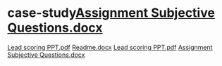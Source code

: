 # case-study[Assignment Subjective Questions.docx](https://github.com/CBbiswal007/case-study/files/14628405/Assignment.Subjective.Questions.docx)
[Lead scoring PPT.pdf](https://github.com/CBbiswal007/case-study/files/14628406/Lead.scoring.PPT.pdf)
[Readme.docx](https://github.com/CBbiswal007/case-study/files/14628409/Readme.docx)
[Lead scoring PPT.pdf](https://github.com/CBbiswal007/case-study/files/14628413/Lead.scoring.PPT.pdf)
[Assignment Subjective Questions.docx](https://github.com/CBbiswal007/case-study/files/14628412/Assignment.Subjective.Questions.docx)
